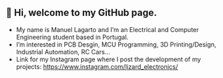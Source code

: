## 👋 Hi, welcome to my GitHub page.
- My name is Manuel Lagarto and I’m an Electrical and Computer Engineering student based in Portugal.
- I’m interested in PCB Desgin, MCU Programming, 3D Printing/Design, Industrial Automation, RC Cars...
- Link for my Instagram page where I post the development of my projects:
	https://www.instagram.com/lizard_electronics/

<!---
lizard-electronics/lizard-electronics is a ✨ special ✨ repository because its `README.md` (this file) appears on your GitHub profile.
You can click the Preview link to take a look at your changes.
--->
